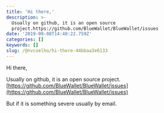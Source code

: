 ```yaml
---
title: 'Hi there,'
description: >-
  Usually on github, it is an open source
  project.https://github.com/BlueWallet/BlueWallet/issues
date: '2019-09-08T14:40:22.759Z'
categories: []
keywords: []
slug: /@nvcoelho/hi-there-44bbaa3e6133
---
```


Hi there,

Usually on github, it is an open source project.  
[https://github.com/BlueWallet/BlueWallet/issues](https://github.com/BlueWallet/BlueWallet/issues)

But if it is something severe usually by email.